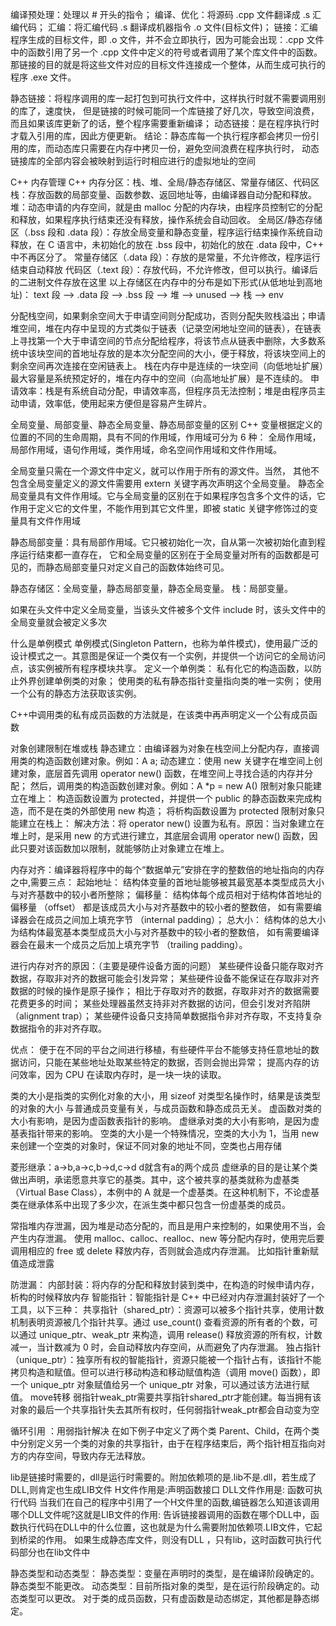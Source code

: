 编译预处理：处理以 # 开头的指令；
编译、优化：将源码 .cpp 文件翻译成 .s 汇编代码；
汇编：将汇编代码 .s 翻译成机器指令 .o 文件(目标文件)；
链接：汇编程序生成的目标文件，即 .o 文件，并不会立即执行，因为可能会出现：.cpp 文件中的函数引用了另一个 .cpp 文件中定义的符号或者调用了某个库文件中的函数。那链接的目的就是将这些文件对应的目标文件连接成一个整体，从而生成可执行的程序 .exe 文件。

静态链接：将程序调用的库一起打包到可执行文件中，这样执行时就不需要调用别的库了，速度快，
但是链接的时候可能同一个库链接了好几次，导致空间浪费，而且如果该库更新了的话，整个程序需要重新编译；
动态链接：是在程序执行时才载入引用的库，因此方便更新。
结论：静态库每一个执行程序都会拷贝一份引用的库，而动态库只需要在内存中拷贝一份，避免空间浪费在程序执行时，
动态链接库的全部内容会被映射到运行时相应进行的虚拟地址的空间

C++ 内存管理
C++ 内存分区：栈、堆、全局/静态存储区、常量存储区、代码区
栈：存放函数的局部变量、函数参数、返回地址等，由编译器自动分配和释放。
堆：动态申请的内存空间，就是由 malloc 分配的内存块，由程序员控制它的分配和释放，如果程序执行结束还没有释放，操作系统会自动回收。
全局区/静态存储区（.bss 段和 .data 段）：存放全局变量和静态变量，程序运行结束操作系统自动释放，在 C 语言中，未初始化的放在 .bss 段中，初始化的放在 .data 段中，C++ 中不再区分了。
常量存储区（.data 段）：存放的是常量，不允许修改，程序运行结束自动释放
代码区（.text 段）：存放代码，不允许修改，但可以执行。编译后的二进制文件存放在这里
以上存储区在内存中的分布是如下形式(从低地址到高地址)：
text 段 --> .data 段 --> .bss 段 --> 堆 --> unused --> 栈 --> env

分配栈空间，如果剩余空间大于申请空间则分配成功，否则分配失败栈溢出；申请堆空间，堆在内存中呈现的方式类似于链表（记录空闲地址空间的链表），在链表上寻找第一个大于申请空间的节点分配给程序，将该节点从链表中删除，大多数系统中该块空间的首地址存放的是本次分配空间的大小，便于释放，将该块空间上的剩余空间再次连接在空闲链表上。
栈在内存中是连续的一块空间（向低地址扩展）最大容量是系统预定好的，堆在内存中的空间（向高地址扩展）是不连续的。
申请效率：栈是有系统自动分配，申请效率高，但程序员无法控制；堆是由程序员主动申请，效率低，使用起来方便但是容易产生碎片。

全局变量、局部变量、静态全局变量、静态局部变量的区别
C++ 变量根据定义的位置的不同的生命周期，具有不同的作用域，作用域可分为 6 种：
全局作用域，局部作用域，语句作用域，类作用域，命名空间作用域和文件作用域。

全局变量只需在一个源文件中定义，就可以作用于所有的源文件。当然，
其他不包含全局变量定义的源文件需要用 extern 关键字再次声明这个全局变量。
静态全局变量具有文件作用域。它与全局变量的区别在于如果程序包含多个文件的话，它作用于定义它的文件里，不能作用到其它文件里，即被 static 关键字修饰过的变量具有文件作用域

静态局部变量：具有局部作用域。它只被初始化一次，自从第一次被初始化直到程序运行结束都一直存在，
它和全局变量的区别在于全局变量对所有的函数都是可见的，而静态局部变量只对定义自己的函数体始终可见。

静态存储区：全局变量，静态局部变量，静态全局变量。
栈：局部变量。

如果在头文件中定义全局变量，当该头文件被多个文件 include 时，该头文件中的全局变量就会被定义多次

什么是单例模式
单例模式(Singleton Pattern，也称为单件模式)，使用最广泛的设计模式之一。其意图是保证一个类仅有一个实例，并提供一个访问它的全局访问点，该实例被所有程序模块共享。
定义一个单例类：
私有化它的构造函数，以防止外界创建单例类的对象；
使用类的私有静态指针变量指向类的唯一实例；
使用一个公有的静态方法获取该实例。

C++中调用类的私有成员函数的方法就是，在该类中再声明定义一个公有成员函数

对象创建限制在堆或栈
静态建立：由编译器为对象在栈空间上分配内存，直接调用类的构造函数创建对象。例如：A a;
动态建立：使用 new 关键字在堆空间上创建对象，底层首先调用 operator new() 函数，在堆空间上寻找合适的内存并分配；
然后，调用类的构造函数创建对象。例如：A *p = new A()
限制对象只能建立在堆上：
构造函数设置为 protected，并提供一个 public 的静态函数来完成构造，而不是在类的外部使用 new 构造；
将析构函数设置为 protected
限制对象只能建立在栈上：
解决方法：将 operator new() 设置为私有。原因：当对象建立在堆上时，是采用 new 的方式进行建立，其底层会调用 operator new() 函数，因此只要对该函数加以限制，就能够防止对象建立在堆上。

内存对齐：编译器将程序中的每个“数据单元”安排在字的整数倍的地址指向的内存之中,需要三点：
起始地址： 结构体变量的首地址能够被其最宽基本类型成员大小与对齐基数中的较小者所整除；
偏移量： 结构体每个成员相对于结构体首地址的偏移量 （offset） 都是该成员大小与对齐基数中的较小者的整数倍，
如有需要编译器会在成员之间加上填充字节 （internal padding）；
总大小： 结构体的总大小为结构体最宽基本类型成员大小与对齐基数中的较小者的整数倍，
如有需要编译器会在最末一个成员之后加上填充字节 （trailing padding）。

进行内存对齐的原因：（主要是硬件设备方面的问题）
某些硬件设备只能存取对齐数据，存取非对齐的数据可能会引发异常；
某些硬件设备不能保证在存取非对齐数据的时候的操作是原子操作；
相比于存取对齐的数据，存取非对齐的数据需要花费更多的时间；
某些处理器虽然支持非对齐数据的访问，但会引发对齐陷阱（alignment trap）；
某些硬件设备只支持简单数据指令非对齐存取，不支持复杂数据指令的非对齐存取。

优点：
便于在不同的平台之间进行移植，有些硬件平台不能够支持任意地址的数据访问，只能在某些地址处取某些特定的数据，否则会抛出异常；
提高内存的访问效率，因为 CPU 在读取内存时，是一块一块的读取。

类的大小是指类的实例化对象的大小，用 sizeof 对类型名操作时，结果是该类型的对象的大小
与普通成员变量有关，与成员函数和静态成员无关。
虚函数对类的大小有影响，是因为虚函数表指针的影响。
虚继承对类的大小有影响，是因为虚基表指针带来的影响。
空类的大小是一个特殊情况，空类的大小为 1，当用 new 来创建一个空类的对象时，保证不同对象的地址不同，空类也占用存储

菱形继承：a->b,a->c,b->d,c->d d就含有a的两个成员
虚继承的目的是让某个类做出声明，承诺愿意共享它的基类。其中，这个被共享的基类就称为虚基类（Virtual Base Class），本例中的 A 就是一个虚基类。在这种机制下，不论虚基类在继承体系中出现了多少次，在派生类中都只包含一份虚基类的成员。

常指堆内存泄漏，因为堆是动态分配的，而且是用户来控制的，如果使用不当，会产生内存泄漏。
使用 malloc、calloc、realloc、new 等分配内存时，使用完后要调用相应的 free 或 delete 释放内存，否则就会造成内存泄漏。
比如指针重新赋值造成泄露

防泄漏：
内部封装：将内存的分配和释放封装到类中，在构造的时候申请内存，析构的时候释放内存
智能指针：智能指针是 C++ 中已经对内存泄漏封装好了一个工具，以下三种：
共享指针（shared_ptr）：资源可以被多个指针共享，使用计数机制表明资源被几个指针共享。通过 use_count() 查看资源的所有者的个数，可以通过 unique_ptr、weak_ptr 来构造，调用 release() 释放资源的所有权，计数减一，当计数减为 0 时，会自动释放内存空间，从而避免了内存泄漏。
独占指针（unique_ptr）：独享所有权的智能指针，资源只能被一个指针占有，该指针不能拷贝构造和赋值。但可以进行移动构造和移动赋值构造（调用 move() 函数），即一个 unique_ptr 对象赋值给另一个 unique_ptr 对象，可以通过该方法进行赋值。 move转移
弱指针weak_ptr需要共享指针shared_ptr才能创建。每当拥有该对象的最后一个共享指针失去其所有权时，任何弱指针weak_ptr都会自动变为空

循环引用 ：用弱指针解决
在如下例子中定义了两个类 Parent、Child，在两个类中分别定义另一个类的对象的共享指针，由于在程序结束后，两个指针相互指向对方的内存空间，导致内存无法释放。

lib是链接时需要的，dll是运行时需要的。附加依赖项的是.lib不是.dll，若生成了DLL,则肯定也生成LIB文件
H文件作用是:声明函数接口                    DLL文件作用是: 函数可执行代码
当我们在自己的程序中引用了一个H文件里的函数,编链器怎么知道该调用哪个DLL文件呢?这就是LIB文件的作用: 
告诉链接器调用的函数在哪个DLL中，函数执行代码在DLL中的什么位置，这也就是为什么需要附加依赖项.LIB文件，它起到桥梁的作用。
如果生成静态库文件，则没有DLL ，只有lib，这时函数可执行代码部分也在lib文件中

静态类型和动态类型：
静态类型：变量在声明时的类型，是在编译阶段确定的。静态类型不能更改。
动态类型：目前所指对象的类型，是在运行阶段确定的。动态类型可以更改。
对于类的成员函数，只有虚函数是动态绑定，其他都是静态绑定。



